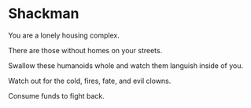 # Shackman

You are a lonely housing complex.

There are those without homes on your streets.

Swallow these humanoids whole and watch them languish inside of you.

Watch out for the cold, fires, fate, and evil clowns.

Consume funds to fight back.
